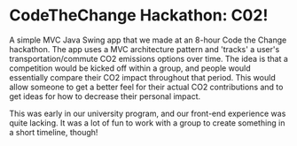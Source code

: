 # CodeTheChange Hackathon: C02!

A simple MVC Java Swing app that we made at an 8-hour Code the Change hackathon. The app uses a MVC architecture pattern and 'tracks' a user's transportation/commute CO2 emissions options over time. The idea is that a competition would be kicked off within a group, and people would essentially compare their CO2 impact throughout that period. This would allow someone to get a better feel for their actual CO2 contributions and to get ideas for how to decrease their personal impact.

This was early in our university program, and our front-end experience was quite lacking. It was a lot of fun to work with a group to create something in a short timeline, though!